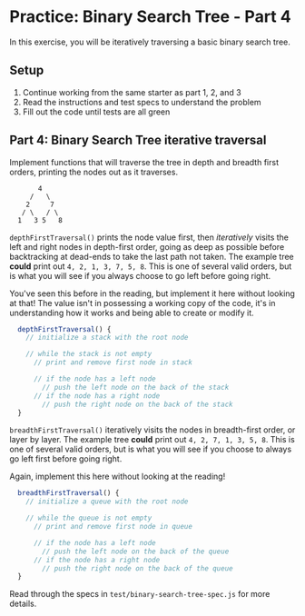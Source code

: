 # Practice: Binary Search Tree - Part 4

In this exercise, you will be iteratively traversing a basic binary search tree.

## Setup

1. Continue working from the same starter as part 1, 2, and 3
2. Read the instructions and test specs to understand the problem
3. Fill out the code until tests are all green

## Part 4: Binary Search Tree iterative traversal

Implement functions that will traverse the tree in depth and breadth first orders,
printing the nodes out as it traverses.

```plaintext
       4
     /   \
    2     7
   / \   / \
  1   3 5   8
```

`depthFirstTraversal()` prints the node value first, then _iteratively_ visits
the left and right nodes in depth-first order, going as deep as possible before
backtracking at dead-ends to take the last path not taken. The example tree
**could** print out `4, 2, 1, 3, 7, 5, 8`. This is one of several valid orders,
but is what you will see if you always choose to go left before going right.

You've seen this before in the reading, but implement it here without looking
at that!  The value isn't in possessing a working copy of the code, it's in
understanding how it works and being able to create or modify it.

```javascript
  depthFirstTraversal() {
    // initialize a stack with the root node

    // while the stack is not empty
      // print and remove first node in stack

      // if the node has a left node
        // push the left node on the back of the stack
      // if the node has a right node
        // push the right node on the back of the stack
  }
```

`breadthFirstTraversal()` iteratively visits the nodes in breadth-first order,
or layer by layer. The example tree **could** print out `4, 2, 7, 1, 3, 5, 8`.
This is one of several valid orders, but is what you will see if you choose to
always go left first before going right.

Again, implement this here without looking at the reading!

```javascript
  breadthFirstTraversal() {
    // initialize a queue with the root node

    // while the queue is not empty
      // print and remove first node in queue

      // if the node has a left node
        // push the left node on the back of the queue
      // if the node has a right node
        // push the right node on the back of the queue
  }
```

Read through the specs in `test/binary-search-tree-spec.js` for more details.


